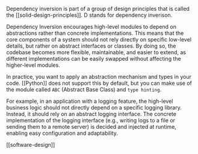 Dependency inversion is part of a group of design principles that is called the [[solid-design-principles]]. D stands for dependency inverison. 

Dependency Inversion encourages high-level modules to depend on abstractions rather than concrete implementations. This means that the core components of a system should not rely directly on specific low-level details, but rather on abstract interfaces or classes. By doing so, the codebase becomes more flexible, maintainable, and easier to extend, as different implementations can be easily swapped without affecting the higher-level modules.

In practice, you want to apply an abstraction mechanism and types in your code. [[Python]] does not support this by default, but you can make use of the module called `ABC` (Abstract Base Class) and `type hinting`. 

For example, in an application with a logging feature, the high-level business logic should not directly depend on a specific logging library. Instead, it should rely on an abstract logging interface. The concrete implementation of the logging interface (e.g., writing logs to a file or sending them to a remote server) is decided and injected at runtime, enabling easy configuration and adaptability.

[[software-design]]
